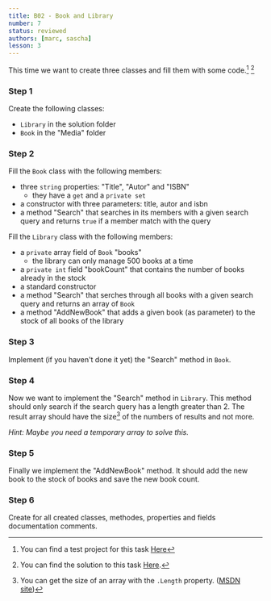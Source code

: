 ```yaml
---
title: B02 - Book and Library
number: 7
status: reviewed
authors: [marc, sascha]
lesson: 3
---
```


This time we want to create three classes and fill them with some code.[^test] [^solution]

[^test]:
    You can find a test project for this task [Here](https://github.com/satkowski/csharp-lessons-exercise-solutions/tree/master/lesson_03/B02_book_library/Tests)

[^solution]:
    You can find the solution to this task [Here](https://github.com/satkowski/csharp-lessons-exercise-solutions/tree/master/lesson_03/B02_book_library/ExerciseSolution/).

### Step 1

Create the following classes:

- `Library` in the solution folder
- `Book` in the "Media" folder

### Step 2

Fill the `Book` class with the following members:

- three `string` properties: "Title", "Autor" and "ISBN"
  - they have a `get` and a `private set`
- a constructor with three parameters: title, autor and isbn
- a method "Search" that searches in its members with a given search query and returns `true` if a member match with the query

Fill the `Library` class with the following members:

- a `private` array field of `Book` "books"
  - the library can only manage 500 books at a time
- a `private int` field "bookCount" that contains the number of books already in the stock
- a standard constructor
- a method "Search" that serches through all books with a given search query and returns an array of `Book`
- a method "AddNewBook" that adds a given book (as parameter) to the stock of all books of the library

### Step 3

Implement (if you haven't done it yet) the "Search" method in `Book`.

### Step 4

Now we want to implement the "Search" method in `Library`. 
This method should only search if the search query has a length greater than 2. 
The result array should have the size[^length] of the numbers of results and not more.

[^length]:
    You can get the size of an array with the `.Length` property. ([MSDN site](https://msdn.microsoft.com/de-de/library/system.array.length%28v=vs.110%29.aspx))

*Hint: Maybe you need a temporary array to solve this.*

### Step 5

Finally we implement the "AddNewBook" method. It should add the new book to the stock of books and save the new book count.

### Step 6

Create for all created classes, methodes, properties and fields documentation comments.
